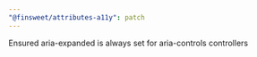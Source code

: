 ```yaml
---
"@finsweet/attributes-a11y": patch
---
```


Ensured aria-expanded is always set for aria-controls controllers
